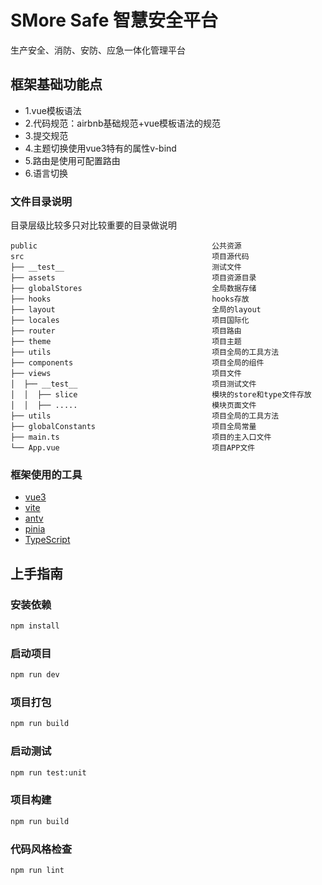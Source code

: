 # SMore Safe 智慧安全平台

生产安全、消防、安防、应急一体化管理平台

## 框架基础功能点
- 1.vue模板语法
- 2.代码规范：airbnb基础规范+vue模板语法的规范
- 3.提交规范
- 4.主题切换使用vue3特有的属性v-bind
- 5.路由是使用可配置路由
- 6.语言切换

### 文件目录说明
目录层级比较多只对比较重要的目录做说明

```
public                                       公共资源
src                                          项目源代码
├── __test__                                 测试文件
├── assets                                   项目资源目录
├── globalStores                             全局数据存储
├── hooks                                    hooks存放
├── layout                                   全局的layout
├── locales                                  项目国际化
├── router                                   项目路由
├── theme                                    项目主题
├── utils                                    项目全局的工具方法
├── components                               项目全局的组件
├── views                                    项目文件
│  ├── __test__                              项目测试文件
│  │  ├── slice                              模块的store和type文件存放
│  │  ├── .....                              模块页面文件
├── utils                                    项目全局的工具方法
├── globalConstants                          项目全局常量
├── main.ts                                  项目的主入口文件
└── App.vue                                  项目APP文件

```

### 框架使用的工具

- [vue3](https://www.javascriptc.com/vue3js/)
- [vite](https://www.vitejs.net/)
- [antv](https://www.antdv.com/components/overview)
- [pinia](https://pinia.web3doc.top/)
- [TypeScript](https://www.tslang.cn/)

## 上手指南

### 安装依赖

```sh
npm install
```

### 启动项目

```sh
npm run dev
```

### 项目打包

```sh
npm run build
```

### 启动测试

```sh
npm run test:unit
```

### 项目构建

```sh
npm run build
```

### 代码风格检查

```sh
npm run lint
```



